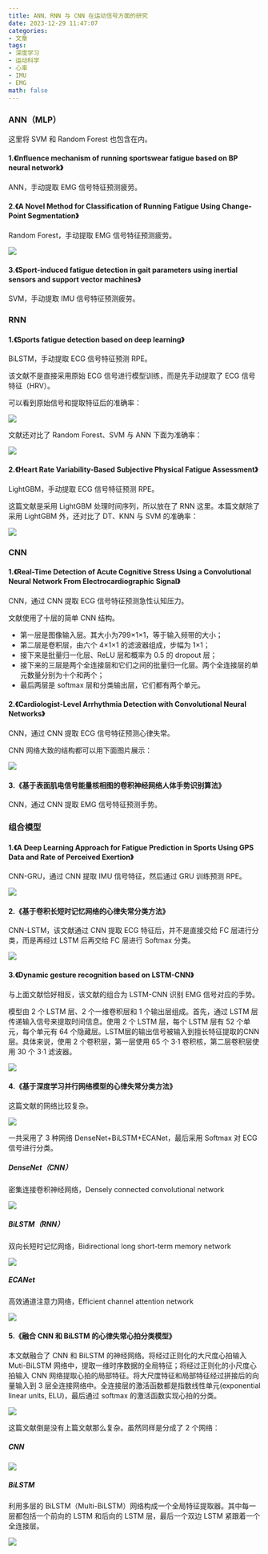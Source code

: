 ```yaml
---
title: ANN、RNN 与 CNN 在运动信号方面的研究
date: 2023-12-29 11:47:07
categories:
- 文章
tags:
- 深度学习
- 运动科学
- 心率
- IMU
- EMG
math: false
---
```


### ANN（MLP）

这里将 SVM 和 Random Forest 也包含在内。

#### 1.《Influence mechanism of running sportswear fatigue based on BP neural network》

ANN，手动提取 EMG 信号特征预测疲劳。

#### 2.《A Novel Method for Classification of Running Fatigue Using Change-Point Segmentation》

Random Forest，手动提取 EMG 信号特征预测疲劳。

![](https://bakako-1308163928.cos.ap-guangzhou.myqcloud.com/uPic/ANN、RNN-与-CNN-在运动信号方面的研究12.png)

#### 3.《Sport-induced fatigue detection in gait parameters using inertial sensors and support vector machines》

SVM，手动提取 IMU 信号特征预测疲劳。

### RNN

#### 1.《Sports fatigue detection based on deep learning》

BiLSTM，手动提取 ECG 信号特征预测 RPE。

该文献不是直接采用原始 ECG 信号进行模型训练，而是先手动提取了 ECG 信号特征（HRV）。

可以看到原始信号和提取特征后的准确率：

![](https://bakako-1308163928.cos.ap-guangzhou.myqcloud.com/uPic/ANN、RNN-与-CNN-在运动信号方面的研究9.png)

文献还对比了 Random Forest、SVM 与 ANN 下面为准确率：

![](https://bakako-1308163928.cos.ap-guangzhou.myqcloud.com/uPic/ANN、RNN-与-CNN-在运动信号方面的研究10.png)

####  2.《Heart Rate Variability-Based Subjective Physical Fatigue Assessment》

LightGBM，手动提取 ECG 信号特征预测 RPE。

这篇文献是采用 LightGBM 处理时间序列，所以放在了 RNN 这里。本篇文献除了采用 LightGBM 外，还对比了 DT、KNN 与 SVM 的准确率：

![](https://bakako-1308163928.cos.ap-guangzhou.myqcloud.com/uPic/ANN、RNN-与-CNN-在运动信号方面的研究11.png)

### CNN

#### 1.《Real-Time Detection of Acute Cognitive Stress Using a Convolutional Neural Network From Electrocardiographic Signal》

CNN，通过 CNN 提取 ECG 信号特征预测急性认知压力。

文献使用了十层的简单 CNN 结构。

- 第一层是图像输入层。其大小为799×1×1，等于输入频带的大小；
- 第二层是卷积层，由六个 4×1×1 的滤波器组成，步幅为 1×1；
- 接下来是批量归一化层、ReLU 层和概率为 0.5 的 dropout 层；
- 接下来的三层是两个全连接层和它们之间的批量归一化层。两个全连接层的单元数量分别为十个和两个；
- 最后两层是 softmax 层和分类输出层，它们都有两个单元。

#### 2.《Cardiologist-Level Arrhythmia Detection with Convolutional Neural Networks》

CNN，通过 CNN 提取 ECG 信号特征预测心律失常。

CNN 网络大致的结构都可以用下面图片展示：

![](https://bakako-1308163928.cos.ap-guangzhou.myqcloud.com/uPic/ANN、RNN-与-CNN-在运动信号方面的研究8.png)

#### 3.《基于表面肌电信号能量核相图的卷积神经网络人体手势识别算法》

CNN，通过 CNN 提取 EMG 信号特征预测手势。

### 组合模型

#### 1.《A Deep Learning Approach for Fatigue Prediction in Sports Using GPS Data and Rate of Perceived Exertion》

CNN-GRU，通过 CNN 提取 IMU 信号特征，然后通过 GRU 训练预测 RPE。

![](https://bakako-1308163928.cos.ap-guangzhou.myqcloud.com/uPic/ANN、RNN-与-CNN-在运动信号方面的研究7.png)

#### 2.《基于卷积长短时记忆网络的心律失常分类方法》

CNN-LSTM，该文献通过 CNN 提取 ECG 特征后，并不是直接交给 FC 层进行分类，而是再经过 LSTM 后再交给 FC 层进行 Softmax 分类。

![](https://bakako-1308163928.cos.ap-guangzhou.myqcloud.com/uPic/ANN、RNN-与-CNN-在运动信号方面的研究1.png)

#### 3.《Dynamic gesture recognition based on LSTM-CNN》

与上面文献恰好相反，该文献的组合为 LSTM-CNN 识别 EMG 信号对应的手势。

模型由 2 个 LSTM 层、2 个一维卷积层和 1 个输出层组成。首先，通过 LSTM 层传递输入信号来提取时间信息。使用 2 个 LSTM 层，每个 LSTM 层有 52 个单元，每个单元有 64 个隐藏层。LSTM层的输出信号被输入到擅长特征提取的CNN层。具体来说，使用 2 个卷积层，第一层使用 65 个 3·1 卷积核，第二层卷积层使用 30 个 3·1 滤波器。

![](https://bakako-1308163928.cos.ap-guangzhou.myqcloud.com/uPic/ANN、RNN-与-CNN-在运动信号方面的研究6.png)

#### 4.《基于深度学习并行网络模型的心律失常分类方法》

这篇文献的网络比较复杂。

![](https://bakako-1308163928.cos.ap-guangzhou.myqcloud.com/uPic/ANN、RNN-与-CNN-在运动信号方面的研究2.png)

一共采用了 3 种网络 DenseNet+BiLSTM+ECANet，最后采用 Softmax 对 ECG 信号进行分类。

##### DenseNet（CNN）

密集连接卷积神经网络，Densely connected convolutional network

![](https://bakako-1308163928.cos.ap-guangzhou.myqcloud.com/uPic/ANN、RNN-与-CNN-在运动信号方面的研究3.png)

##### BiLSTM（RNN）

双向长短时记忆网络，Bidirectional long short-term memory network

![](https://bakako-1308163928.cos.ap-guangzhou.myqcloud.com/uPic/ANN、RNN-与-CNN-在运动信号方面的研究4.png)

##### ECANet

高效通道注意力网络，Efficient channel attention network

![](https://bakako-1308163928.cos.ap-guangzhou.myqcloud.com/uPic/ANN、RNN-与-CNN-在运动信号方面的研究5.png)

#### 5.《融合 CNN 和 BiLSTM 的心律失常心拍分类模型》

本文献融合了 CNN 和 BiLSTM 的神经网络。将经过正则化的大尺度心拍输入 Muti-BiLSTM 网络中，提取一维时序数据的全局特征；将经过正则化的小尺度心拍输入 CNN 网络提取心拍的局部特征。将大尺度特征和局部特征经过拼接后的向量输入到 3 层全连接网络中。全连接层的激活函数都是指数线性单元(exponential linear units, ELU)，最后通过 softmax 的激活函数实现心拍的分类。

![](https://bakako-1308163928.cos.ap-guangzhou.myqcloud.com/uPic/ANN、RNN-与-CNN-在运动信号方面的研究15.png)

这篇文献倒是没有上篇文献那么复杂。虽然同样是分成了 2 个网络：

##### CNN

![](https://bakako-1308163928.cos.ap-guangzhou.myqcloud.com/uPic/ANN、RNN-与-CNN-在运动信号方面的研究13.png)

##### BiLSTM

利用多层的 BiLSTM（Multi-BiLSTM）网络构成一个全局特征提取器。其中每一层都包括一个前向的 LSTM 和后向的 LSTM 层，最后一个双边 LSTM 紧跟着一个全连接层。

![](https://bakako-1308163928.cos.ap-guangzhou.myqcloud.com/uPic/ANN、RNN-与-CNN-在运动信号方面的研究14.png)
